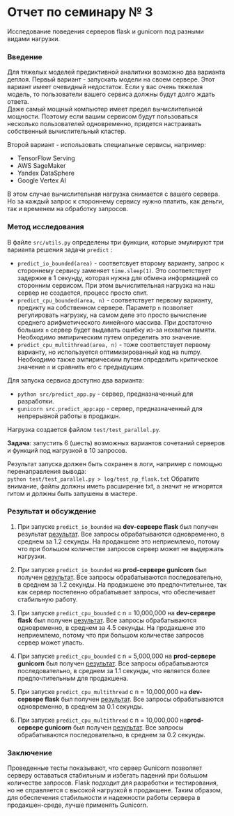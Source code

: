# Отчет по семинару № 3
Исследование поведения серверов flask и gunicorn под разными видами нагрузки.  

### Введение
Для тяжелых моделей предиктивной аналитики возможно два варианта деплоя. 
Первый вариант - запускать модели на своем сервере. 
Этот вариант имеет очевидный недостаток. 
Если у вас очень тяжелая модель, то пользователи вашего сервиса должны будут долго ждать ответа.  
Даже самый мощный компьютер имеет предел вычислительной мощности. 
Поэтому если вашим сервисом будут пользоваться несколько пользователей одновременно, придется настраивать собственный вычислительный кластер. 

Второй вариант - использовать специальные сервисы, например:  
- TensorFlow Serving
- AWS SageMaker
- Yandex DataSphere
- Google Vertex AI

В этом случае вычислительная нагрузка снимается с вашего сервера. 
Но за каждый запрос к стороннему сервису нужно платить, как деньги, так и временем на обработку запросов. 

### Метод исследования
В файле `src/utils.py` определены три функции, которые эмулируют три варианта решения задачи `predict` :
- `predict_io_bounded(area)` - соответсвует второму варианту, запрос к стороннему сервису заменяет `time.sleep(1)`. 
Это соответствует задержке в 1 секунду, которая нужна для обмена информацией со сторонним сервисом. 
При этом вычислительная нагрузка на наш сервер не создается, процесс просто спит. 
- `predict_cpu_bounded(area, n)` - соответствует первому варианту, предикту на собственном сервере. 
Параметр `n` позволяет регулировать нагрузку, на самом деле это просто вычисление среднего арифметического линейного массива. 
При достаточно больших `n` сервер будет выдавать ошибку из-за нехватки памяти. 
Необходимо эмпирическим путем определить это значение. 
- `predict_cpu_multithread(area, n)` - тоже соответствует первому варианту, но используется оптимизированный код на numpy. 
Необходимо также эмпирическим путем определить критическое значение `n` и сравнить его с предыдущим. 

Для запуска сервиса доступно два варианта: 
- `python src/predict_app.py` - сервер, предназначенный для разработки. 
- `gunicorn src.predict_app:app` - сервер, предназначенный для непрерывной работы в продакшн. 

Нагрузка создается файлом `test/test_parallel.py`.  

**Задача**: запустить 6 (шесть) возможных вариантов сочетаний серверов и функций под нагрузкой в 10 запросов. 

Результат запуска должен быть сохранен в логи, например с помощью перенаправления вывода:  
`python test/test_parallel.py > log/test_np_flask.txt` 
Обратите внимание, файлы должны иметь расширение txt, а значит не игнорятся гитом и должны быть запушены в мастере.  

### Результат и обсуждение

1) При запуске `predict_io_bounded` на **dev-сервере flask** был получен результат [результат](log/test_flask_io_bounded.txt). Все запросы обрабатываются одновременно, в среднем за 1.2 секунды. На продакшене это неприемлемо, потому что при большом количестве запросов сервер может не выдержать нагрузки.

2) При запуске `predict_io_bounded` на **prod-сервере gunicorn** был получен [результат](log/test_gunicorn_io_bounded.txt). Все запросы обрабатываются последовательно, в среднем за 1.2 секунды. На продакшене это предпочтительнее, так как сервер постепенно обрабатывает запросы, что обеспечивает стабильную работу.

3) При запуске `predict_cpu_bounded` с n = 10,000,000 на **dev-сервере flask** был получен [результат](log/test_flask_cpu_bounded.txt). Все запросы обрабатываются одновременно, в среднем за 4.5 секунды. На продакшене это неприемлемо, потому что при большом количестве запросов сервер может упасть.

4) При запуске `predict_cpu_bounded` с n = 5,000,000 на **prod-сервере gunicorn** был получен [результат](log/test_gunicorn_cpu_bounded.txt). Все запросы обрабатываются последовательно, в среднем за 1.1 секунды, что является более предпочтительным для продакшена.

5) При запуске `predict_cpu_multithread` с n = 10,000,000 на **dev-сервере flask** был получен [результат](log/test_flask_cpu_multithread.txt). Все запросы обрабатываются одновременно, в среднем за 0.1 секунды.

6) При запуске `predict_cpu_multithread` с n = 10,000,000 на**prod-сервере gunicorn** был получен [результат](log/test_gunicorn_cpu_multithread.txt). Все запросы обрабатываются последовательно, в среднем за 0.2 секунды.

### Заключение
Проведенные тесты показывают, что сервер Gunicorn позволяет серверу оставаться стабильным и избегать падений при большом количестве запросов. Flask подходит для разработки и тестирования, но не справляется с высокой нагрузкой в продакшене. Таким образом, для обеспечения стабильности и надежности работы сервера в продакшен-среде, лучше применять Gunicorn.